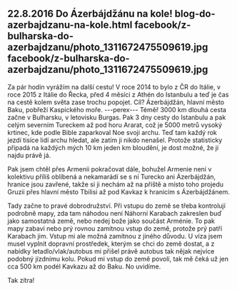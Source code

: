 22.8.2016
Do Ázerbájdžánu na kole!
blog-do-azerbajdzanu-na-kole.html
facebook/z-bulharska-do-azerbajdzanu/photo_1311672475509619.jpg
facebook/z-bulharska-do-azerbajdzanu/photo_1311672475509619.jpg
--------------

Za pár hodin vyrážím na další cestu! V roce 2014 to bylo z ČR do Itálie, v roce 2015 z Itálie do Řecka, před 4 měsíci z Athén do Istanbulu a teď je čas na cestě kolem světa zase trochu popojet. Cíl? Ázerbájdžán, hlavní město Baku, pobřeží Kaspického moře.
---perex---
Téměř 3000 km dlouhá cesta začne v Bulharsku, v letovisku Burgas. Pak 3 dny cesty do Istanbulu a pak celým severním Tureckem až pod horu Ararat, což je 5000 metrů vysoký krtinec, kde podle Bible zaparkoval Noe svoji archu. Teď tam každý rok jezdí tisíce lidí archu hledat, ale zatím ji nikdo nenašel. Protože statisticky připadá na každých mých 10 km jeden km bloudění, je dost možné, že ji najdu právě já.

Pak jsem chtěl přes Armenii pokračovat dále, bohužel Armenie není v kolektivu příliš oblíbená a nekamarádí se s ní Turecko ani Ázerbájdžán, hranice jsou zavřené, takže si ji nechám až na příště a místo toho projedu Gruzii přes hlavní město Tbilisi až pod Kavkaz k hranicím s Ázerbájdžánem. 

Tady začne to pravé dobrodružství. Při vstupu do země se třeba kontrolují podrobně mapy, zda tam náhodou není Náhorní Karabach zakreslen buď jako samostatná země, nebo nedej bože jako součást Arménie. To pak mapy zabaví nebo prý rovnou zamítnou vstup do země, protože prý patří Karabach jim. Vstup mi ale možná zamítnou z jiného důvodu. U víza jsem musel vyplnit dopravní prostředek, kterým se chci do země dostat, a z nabídky letadlo/vlak/autobus mi přišel právě autobus tak nějak nejvíce podobný jízdnímu kolu. Pokud mi vstup do země povolí, tak mě čeká už jen cca 500 km podél Kavkazu až do Baku. No uvidíme. 

Tak zítra!